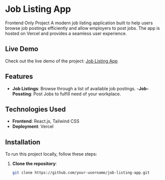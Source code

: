 # Job Listing App
Frontend Only Project 
A modern job listing application built to help users browse job postings efficiently and allow employers to post jobs. The app is hosted on Vercel and provides a seamless user experience.

## Live Demo

Check out the live demo of the project: [Job Listing App](https://job-listing-app-pied.vercel.app/)

## Features

- **Job Listings**: Browse through a list of available job postings.
-**Job-Possting**: Post Jobs to fulfill need of your workplace.

## Technologies Used

- **Frontend**: React.js, Tailwind CSS
- **Deployment**: Vercel

## Installation

To run this project locally, follow these steps:

1. **Clone the repository**:
   ```bash
   git clone https://github.com/your-username/job-listing-app.git
